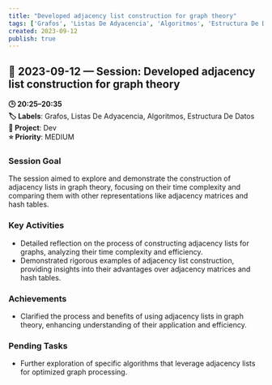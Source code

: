 ```yaml
---
title: "Developed adjacency list construction for graph theory"
tags: ['Grafos', 'Listas De Adyacencia', 'Algoritmos', 'Estructura De Datos']
created: 2023-09-12
publish: true
---
```


## 📅 2023-09-12 — Session: Developed adjacency list construction for graph theory

**🕒 20:25–20:35**  
**🏷️ Labels**: Grafos, Listas De Adyacencia, Algoritmos, Estructura De Datos  
**📂 Project**: Dev  
**⭐ Priority**: MEDIUM  


### Session Goal
The session aimed to explore and demonstrate the construction of adjacency lists in graph theory, focusing on their time complexity and comparing them with other representations like adjacency matrices and hash tables.

### Key Activities
- Detailed reflection on the process of constructing adjacency lists for graphs, analyzing their time complexity and efficiency.
- Demonstrated rigorous examples of adjacency list construction, providing insights into their advantages over adjacency matrices and hash tables.

### Achievements
- Clarified the process and benefits of using adjacency lists in graph theory, enhancing understanding of their application and efficiency.

### Pending Tasks
- Further exploration of specific algorithms that leverage adjacency lists for optimized graph processing.
